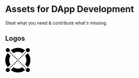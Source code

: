 # Assets for DApp Development

Steal what you need & contribute what's missing.

## Logos

<img src="./logos/elrond.svg" width="80" height="80" alt="Elrond" style="margin-right: 20px">
